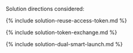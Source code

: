 Solution directions considered:

{% include solution-reuse-access-token.md %}

{% include solution-token-exchange.md %}

{% include solution-dual-smart-launch.md %}

